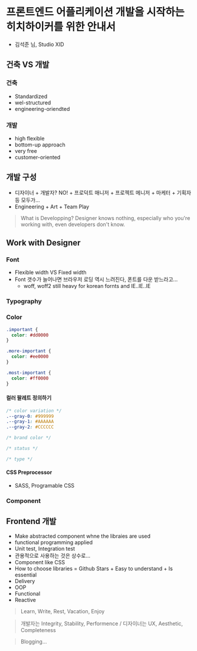 # 프론트엔드 어플리케이션 개발을 시작하는 히치하이커를 위한 안내서
- 김석준 님, Studio XID

## 건축 VS 개발

### 건축
- Standardized
- wel-structured
- engineering-oriendted

### 개발
- high flexible
- bottom-up approach
- very free
- customer-oriented

## 개발 구성
- 디자이너 + 개발자? NO! + 프로덕트 매니저 + 프로젝트 메니저 + 마케터 + 기획자 등 모두가...
- Engineering + Art + Team Play

> What is Developping? Designer knows nothing, especially who you're working with, even developers don't know.

## Work with Designer

### Font
- Flexible width VS Fixed width
- Font 갯수가 늘어나면 브라우저 로딩 역시 느려진다, 폰트를 다운 받느라고...
  - woff, woff2 still heavy for korean fornts and IE..IE..IE

### Typography

### Color

```CSS
.important {
  color: #dd0000
}

.more-important {
  color: #ee0000
}

.most-important {
  color: #ff0000
}
```

#### 컬러 팔레트 정의하기

```CSS
/* color variation */
.--gray-0: #999999
.--gray-1: #AAAAAA
.--gray-2: #CCCCCC

/* brand color */

/* status */

/* type */

```

#### CSS Preprocessor
- SASS, Programable CSS

### Component

## Frontend 개발
- Make abstracted component whne the libraies are used
- functional programming applied
- Unit test, Integration test
- 관용적으로 사용하는 것은 상수로...
- Component like CSS
- How to choose libraries = Github Stars + Easy to understand + Is essential
- Delivery
- OOP
- Functional
- Reactive

> Learn, Write, Rest, Vacation, Enjoy

> 개발자는 Integrity, Stability, Performence / 디자이너는 UX, Aesthetic, Completeness

> Blogging...
